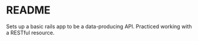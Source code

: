 # README

Sets up a basic rails app to be a data-producing API.  Practiced working with a RESTful resource.
